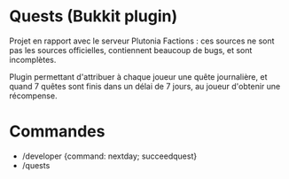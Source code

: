 # Quests (Bukkit plugin)
Projet en rapport avec le serveur Plutonia Factions : ces sources ne sont pas les sources officielles, contiennent beaucoup de bugs, et sont incomplètes.

Plugin permettant d'attribuer à chaque joueur une quête journalière, et quand 7 quêtes sont finis dans un délai de 7 jours, au joueur d'obtenir une récompense.

# Commandes
 - /developer {command: nextday; succeedquest}
 - /quests
